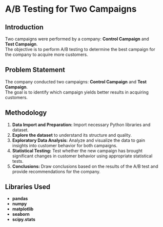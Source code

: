 # **A/B Testing for Two Campaigns**

## **Introduction**

Two campaigns were performed by a company: **Control Campaign** and **Test Campaign**.  
The objective is to perform A/B testing to determine the best campaign for the company to acquire more customers.

## **Problem Statement**

The company conducted two campaigns: **Control Campaign** and **Test Campaign**.  
The goal is to identify which campaign yields better results in acquiring customers.

## **Methodology**

1. **Data Import and Preparation:** Import necessary Python libraries and dataset.
2. **Explore the dataset** to understand its structure and quality.
3. **Exploratory Data Analysis:** Analyze and visualize the data to gain insights into customer behavior for both campaigns.
4. **Statistical Testing:** Test whether the new campaign has brought significant changes in customer behavior using appropriate statistical tests.
5. **Conclusions:** Draw conclusions based on the results of the A/B test and provide recommendations for the company.

## **Libraries Used**

- **pandas**
- **numpy**
- **matplotlib**
- **seaborn**
- **scipy.stats**


